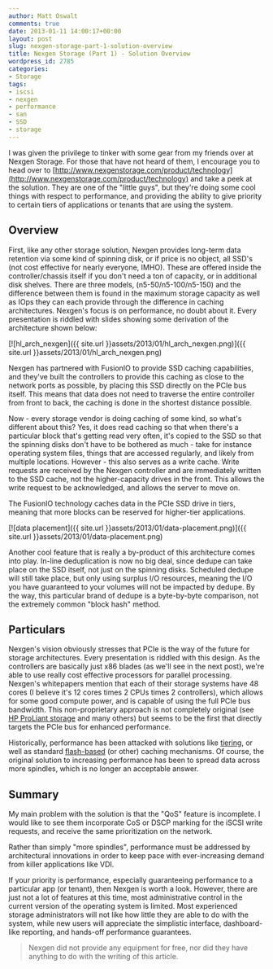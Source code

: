 ```yaml
---
author: Matt Oswalt
comments: true
date: 2013-01-11 14:00:17+00:00
layout: post
slug: nexgen-storage-part-1-solution-overview
title: Nexgen Storage (Part 1) - Solution Overview
wordpress_id: 2785
categories:
- Storage
tags:
- iscsi
- nexgen
- performance
- san
- SSD
- storage
---
```


I was given the privilege to tinker with some gear from my friends over at Nexgen Storage. For those that have not heard of them, I encourage you to head over to [http://www.nexgenstorage.com/product/technology](http://www.nexgenstorage.com/product/technology) and take a peek at the solution. They are one of the "little guys", but they're doing some cool things with respect to performance, and providing the ability to give priority to certain tiers of applications or tenants that are using the system.

## Overview

First, like any other storage solution, Nexgen provides long-term data retention via some kind of spinning disk, or if price is no object, all SSD's (not cost effective for nearly everyone, IMHO). These are offered inside the controller/chassis itself if you don't need a ton of capacity, or in additional disk shelves. There are three models, (n5-50/n5-100/n5-150) and the difference between them is found in the maximum storage capacity as well as IOps they can each provide through the difference in caching architectures. Nexgen's focus is on performance, no doubt about it. Every presentation is riddled with slides showing some derivation of the architecture shown below:

[![hl_arch_nexgen]({{ site.url }}assets/2013/01/hl_arch_nexgen.png)]({{ site.url }}assets/2013/01/hl_arch_nexgen.png)

Nexgen has partnered with FusionIO to provide SSD caching capabilities, and they've built the controllers to provide this caching as close to the network ports as possible, by placing this SSD directly on the PCIe bus itself. This means that data does not need to traverse the entire controller from front to back, the caching is done in the shortest distance possible.

Now - every storage vendor is doing caching of some kind, so what's different about this? Yes, it does read caching so that when there's a particular block that's getting read very often, it's copied to the SSD so that the spinning disks don't have to be bothered as much - take for instance operating system files, things that are accessed regularly, and likely from multiple locations. However - this also serves as a write cache. Write requests are received by the Nexgen controller and are immediately written to the SSD cache, not the higher-capacity drives in the front. This allows the write request to be acknowledged, and allows the server to move on.

The FusionIO technology caches data in the PCIe SSD drive in tiers, meaning that more blocks can be reserved for higher-tier applications.

[![data placement]({{ site.url }}assets/2013/01/data-placement.png)]({{ site.url }}assets/2013/01/data-placement.png)

Another cool feature that is really a by-product of this architecture comes into play. In-line deduplication is now no big deal, since dedupe can take place on the SSD itself, not just on the spinning disks. Scheduled dedupe will still take place, but only using surplus I/O resources, meaning the I/O you have guaranteed to your volumes will not be impacted by dedupe. By the way, this particular brand of dedupe is a byte-by-byte comparison, not the extremely common "block hash" method.

## Particulars

Nexgen's vision obviously stresses that PCIe is the way of the future for storage architectures. Every presentation is riddled with this design. As the controllers are basically just x86 blades (as we'll see in the next post), we're able to use really cost effective processors for parallel processing. Nexgen's whitepapers mention that each of their storage systems have 48 cores (I believe it's 12 cores times 2 CPUs times 2 controllers), which allows for some good compute power, and is capable of using the full PCIe bus bandwidth. This non-proprietary approach is not completely original (see [HP ProLiant storage](http://h18004.www1.hp.com/products/servers/platforms/storage.html) and many others) but seems to be the first that directly targets the PCIe bus for enhanced performance.

Historically, performance has been attacked with solutions like [tiering](http://www.compellent.com/Products/Software/Automated-Tiered-Storage.aspx), or well as standard [flash-based](http://www.netapp.com/us/products/storage-systems/flash-cache/) (or other) caching mechanisms. Of course, the original solution to increasing performance has been to spread data across more spindles, which is no longer an acceptable answer.

## Summary

My main problem with the solution is that the "QoS" feature is incomplete. I would like to see them incorporate CoS or DSCP marking for the iSCSI write requests, and receive the same prioritization on the network.

Rather than simply "more spindles", performance must be addressed by architectural innovations in order to keep pace with ever-increasing demand from killer applications like VDI.

If your priority is performance, especially guaranteeing performance to a particular app (or tenant), then Nexgen is worth a look. However, there are just not a lot of features at this time, most administrative control in the current version of the operating system is limited. Most experienced storage administrators will not like how little they are able to do with the system, while new users will appreciate the simplistic interface, dashboard-like reporting, and hands-off performance guarantees.

> Nexgen did not provide any equipment for free, nor did they have anything to do with the writing of this article.